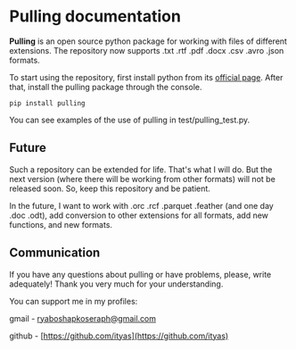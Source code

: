 # Pulling documentation
**Pulling** is an open source python package for working with files of different extensions. 
The repository now supports .txt .rtf .pdf .docx .csv .avro .json formats.

To start using the repository, first install python from its [official page](https://www.python.org/downloads/). 
After that, install the pulling package through the console.

```
pip install pulling
```
 
You can see examples of the use of pulling in test/pulling_test.py.

## Future
Such a repository can be extended for life. That's what I will do. 
But the next version (where there will be working from other formats) will not be released soon. 
So, keep this repository and be patient.

In the future, I want to work with .orc .rcf .parquet .feather (and one day .doc .odt), add conversion to other extensions for all formats, add new functions, and new formats.

## Communication
If you have any questions about pulling or have problems, please, write adequately! Thank you very much for your understanding.

You can support me in my profiles:

gmail - ryaboshapkoseraph@gmail.com

github - [https://github.com/ityas](https://github.com/ityas)